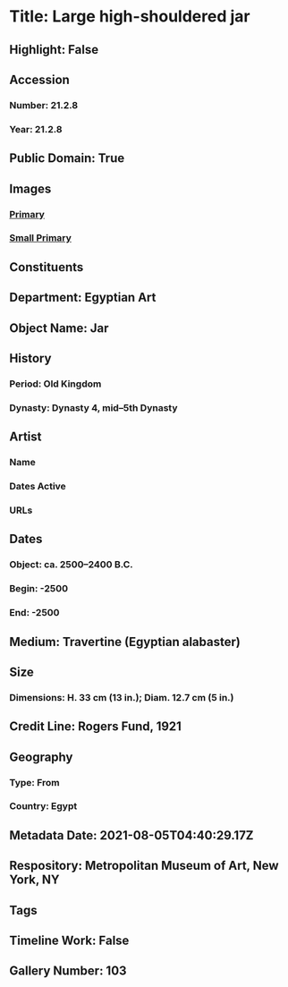 # Title: Large high-shouldered jar
## Highlight: False
## Accession
### Number: 21.2.8
### Year: 21.2.8
## Public Domain: True
## Images
### [Primary](https://images.metmuseum.org/CRDImages/eg/original/DT227156.jpg)
### [Small Primary](https://images.metmuseum.org/CRDImages/eg/web-large/DT227156.jpg)
## Constituents
## Department: Egyptian Art
## Object Name: Jar
## History
### Period: Old Kingdom
### Dynasty: Dynasty 4, mid–5th Dynasty
## Artist
### Name
### Dates Active
### URLs
## Dates
### Object: ca. 2500–2400 B.C.
### Begin: -2500
### End: -2500
## Medium: Travertine (Egyptian alabaster)
## Size
### Dimensions: H. 33 cm (13 in.); Diam. 12.7 cm (5 in.)
## Credit Line: Rogers Fund, 1921
## Geography
### Type: From
### Country: Egypt
## Metadata Date: 2021-08-05T04:40:29.17Z
## Respository: Metropolitan Museum of Art, New York, NY
## Tags
## Timeline Work: False
## Gallery Number: 103